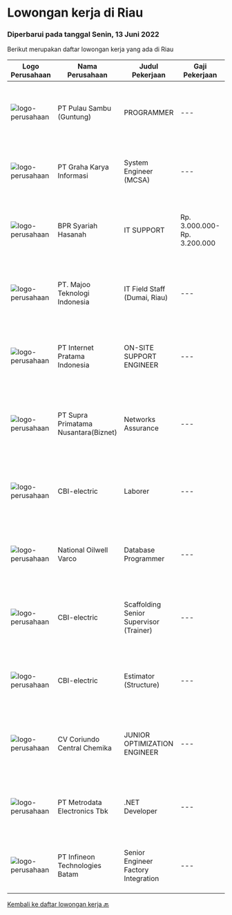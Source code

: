 
  # Lowongan kerja di Riau

  ### Diperbarui pada tanggal Senin, 13 Juni 2022

  Berikut merupakan daftar lowongan kerja yang ada di Riau

  |Logo Perusahaan | Nama Perusahaan | Judul Pekerjaan | Gaji Pekerjaan | Lokasi | Deskripsi | Tanggal diunggah | Pranala |
  | -------------- | --------------- | --------------- | --------- | --------- | -------------- | ------- | ----------- |
  |![logo-perusahaan](https://image-service-cdn.seek.com.au/21a6f4019a96c806ca7049ef88edf4dbf5f36827/ee4dce1061f3f616224767ad58cb2fc751b8d2dc)|PT Pulau Sambu (Guntung)|PROGRAMMER|---|Riau|Mengatur proses pengembangan software mulai dari konsep hingga pengiriman Menjaga dan meningkatkan pengerjaan software Mengatur siklus awal sampai...|Sabtu, 11 Juni 2022|https://www.jobstreet.co.id/id/job/programmer-3897963?token=0~1ba5a990-92e4-4b22-8eb6-f2c06b7e7c2a&sectionRank=1&jobId=jobstreet-id-job-3897963|
|![logo-perusahaan](https://image-service-cdn.seek.com.au/c318dd0b699c6160d2411e7473745c289633be44/ee4dce1061f3f616224767ad58cb2fc751b8d2dc)|PT Graha Karya Informasi|System Engineer (MCSA)|---|Riau|1.      S1, Information Technology2.      Minimum age 25 years3.      Experienced at least 3 years4.      Able to work within a teamwork...|Kamis, 09 Juni 2022|https://www.jobstreet.co.id/id/job/system-engineer-mcsa-3902937?token=0~1ba5a990-92e4-4b22-8eb6-f2c06b7e7c2a&sectionRank=2&jobId=jobstreet-id-job-3902937|
|![logo-perusahaan](https://image-service-cdn.seek.com.au/cebe896257238eb4151a8d73542a9cff4f5bbf95/ee4dce1061f3f616224767ad58cb2fc751b8d2dc)|BPR Syariah Hasanah|IT SUPPORT|Rp. 3.000.000-Rp. 3.200.000|Pekanbaru|Usia maksimal 28 tahun Pendidikan Minimal S1 (Sistem Informasi/ Teknik Informatika) Menguasai SQL, PHP, Pengelolaan Website dan LAN Menguasai...|Senin, 06 Juni 2022|https://www.jobstreet.co.id/id/job/it-support-3907662?token=0~1ba5a990-92e4-4b22-8eb6-f2c06b7e7c2a&sectionRank=3&jobId=jobstreet-id-job-3907662|
|![logo-perusahaan](https://image-service-cdn.seek.com.au/2a2c8a948d223cf92abbc34c9b4e6cee325386db/ee4dce1061f3f616224767ad58cb2fc751b8d2dc)|PT. Majoo Teknologi Indonesia|IT Field Staff (Dumai, Riau)|---|Dumai|Deskripsi Pekerjaan: Melakukan instalasi beserta pengaturan software dan hardware majoo. Memberikan edukasi (training) kepada staff / manager/ owner...|Kamis, 02 Juni 2022|https://www.jobstreet.co.id/id/job/it-field-staff-dumai-riau-3904917?token=0~1ba5a990-92e4-4b22-8eb6-f2c06b7e7c2a&sectionRank=4&jobId=jobstreet-id-job-3904917|
|![logo-perusahaan](https://image-service-cdn.seek.com.au/5ddfbef6f524f2c020bb5619a8daec144cb1966e/ee4dce1061f3f616224767ad58cb2fc751b8d2dc)|PT Internet Pratama Indonesia|ON-SITE SUPPORT ENGINEER|---|Riau|URGENTLY REQUIRED ( able to join soon ) Location: Duri Dumai - Riau Job : Helpdesk Officer for Oil and Gas Company Specification : Bachelor Degree of...|Senin, 23 Mei 2022|https://www.jobstreet.co.id/id/job/on-site-support-engineer-3893366?token=0~1ba5a990-92e4-4b22-8eb6-f2c06b7e7c2a&sectionRank=5&jobId=jobstreet-id-job-3893366|
|![logo-perusahaan](https://image-service-cdn.seek.com.au/1033d36f751f076cfdd637ed0acbcbf8508866ec/ee4dce1061f3f616224767ad58cb2fc751b8d2dc)|PT Supra Primatama Nusantara(Biznet)|Networks Assurance|---|Jakarta Raya|Tanggung Jawab:  Melakukan Audit &amp; Commissioning jaringan Fiber Optic (FTTx GPON, and Metro Ethernet) Memastikan pembangunan jaringan fiber optik...|Senin, 23 Mei 2022|https://www.jobstreet.co.id/id/job/networks-assurance-3893018?token=0~1ba5a990-92e4-4b22-8eb6-f2c06b7e7c2a&sectionRank=6&jobId=jobstreet-id-job-3893018|
|![logo-perusahaan](https://i.ibb.co/sqvTCh9/112815900-stock-vector-no-image-available-icon-flat-vector.webp)|CBI-electric|Laborer|---|Batam|Job Overview:Over-all responsibility is project execution of Laborer procedures activities.Key Tasks and Responsibilities: As per JD provided to HR...|Minggu, 12 Juni 2022|https://www.jobstreet.co.id/id/job/laborer-1031889497?token=0~1ba5a990-92e4-4b22-8eb6-f2c06b7e7c2a&sectionRank=7&jobId=jobstreet-id-job-1031889497|
|![logo-perusahaan](https://i.ibb.co/sqvTCh9/112815900-stock-vector-no-image-available-icon-flat-vector.webp)|National Oilwell Varco|Database Programmer|---|Batam|1. Job requirements :Undertake the design, coding, and testing of solutions using MS Access and SQL Server technologiesAnalyse user requirements and...|Minggu, 12 Juni 2022|https://www.jobstreet.co.id/id/job/database-programmer-1031886348?token=0~1ba5a990-92e4-4b22-8eb6-f2c06b7e7c2a&sectionRank=8&jobId=jobstreet-id-job-1031886348|
|![logo-perusahaan](https://i.ibb.co/sqvTCh9/112815900-stock-vector-no-image-available-icon-flat-vector.webp)|CBI-electric|Scaffolding Senior Supervisor (Trainer)|---|Batam|Job Overview:Over-all responsibility is project execution of Laborer procedures activities.Key Tasks and Responsibilities: As per JD provided to HR...|Minggu, 12 Juni 2022|https://www.jobstreet.co.id/id/job/scaffolding-senior-supervisor-trainer-1031929233?token=0~1ba5a990-92e4-4b22-8eb6-f2c06b7e7c2a&sectionRank=9&jobId=jobstreet-id-job-1031929233|
|![logo-perusahaan](https://i.ibb.co/sqvTCh9/112815900-stock-vector-no-image-available-icon-flat-vector.webp)|CBI-electric|Estimator (Structure)|---|Batam|Job Overview:Hire experience estimator to handle project AFC estimate due to project requirementKey Tasks and Responsibilities: To estimate structural...|Minggu, 12 Juni 2022|https://www.jobstreet.co.id/id/job/estimator-structure-1031880074?token=0~1ba5a990-92e4-4b22-8eb6-f2c06b7e7c2a&sectionRank=10&jobId=jobstreet-id-job-1031880074|
|![logo-perusahaan](https://image-service-cdn.seek.com.au/6a642f9514a1e4ae9f1ec9f236a7d3a19f53aaa2/ee4dce1061f3f616224767ad58cb2fc751b8d2dc)|CV Coriundo Central Chemika|JUNIOR OPTIMIZATION ENGINEER|---|Riau|OverviewWeatherford is a leading global energy services company. Our world-class experts partner with customers to optimize their resources and...|Sabtu, 11 Juni 2022|https://www.jobstreet.co.id/id/job/junior-optimization-engineer-1031960664?token=0~1ba5a990-92e4-4b22-8eb6-f2c06b7e7c2a&sectionRank=11&jobId=jobstreet-id-job-1031960664|
|![logo-perusahaan](https://image-service-cdn.seek.com.au/0d75518309b56a3cff39daa569b0ba02cc7a22f2/ee4dce1061f3f616224767ad58cb2fc751b8d2dc)|PT Metrodata Electronics Tbk|.NET Developer|---|Riau|Qualification         Candidate must possess at least a Bachelor's Degree, Computer Science/Information Technology At least 1-2 year(s) of working...|Sabtu, 04 Juni 2022|https://www.jobstreet.co.id/id/job/.net-developer-1031886481?token=0~1ba5a990-92e4-4b22-8eb6-f2c06b7e7c2a&sectionRank=12&jobId=jobstreet-id-job-1031886481|
|![logo-perusahaan](https://i.ibb.co/sqvTCh9/112815900-stock-vector-no-image-available-icon-flat-vector.webp)|PT Infineon Technologies Batam|Senior Engineer Factory Integration|---|Batam|At a glanceIn your role as Senior Engineer Factory Integration, you will be responsible for Equipment Automation Solution Creation SDLC, provide...|Selasa, 31 Mei 2022|https://www.jobstreet.co.id/id/job/senior-engineer-factory-integration-1031834449?token=0~1ba5a990-92e4-4b22-8eb6-f2c06b7e7c2a&sectionRank=13&jobId=jobstreet-id-job-1031834449|


  [Kembali ke daftar lowongan kerja 🔙](../README.md#daftar-lowongan-kerja)
  